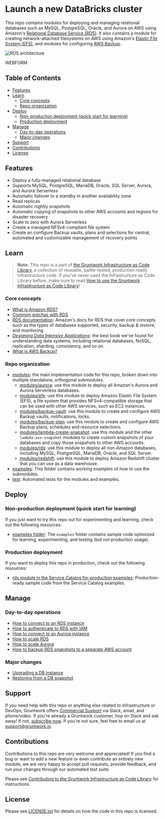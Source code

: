 # Launch a new DataBricks cluster

This repo contains modules for deploying and managing relational databases such as MySQL, PostgreSQL, Oracle, and
Aurora on AWS using Amazon's [Relational Database Service (RDS)](https://aws.amazon.com/rds/). It also contains a module
for creating network-attached filesystems on AWS using Amazon's [Elastic File System (EFS)](https://aws.amazon.com/efs/), and modules for
configuring [AWS Backup](https://aws.amazon.com/backup/).

![RDS architecture](_docs/rds-architecture.png)

WEBFORM

## Table of Contents

- [Features](#features)
- [Learn](#learn)
  - [Core concepts](#core-concepts)
  - [Repo organization](#repo-organization)
- [Deploy](#deploy)
  - [Non-production deployment (quick start for learning)](#non-production-deployment-quick-start-for-learning)
  - [Production deployment](#production-deployment)
- [Manage](#manage)
  - [Day-to-day operations](#day-to-day-operations)
  - [Major changes](#major-changes)
- [Support](#support)
- [Contributions](#contributions)
- [License](#license)

## Features

* Deploy a fully-managed relational database
* Supports MySQL, PostgreSQL, MariaDB, Oracle, SQL Server, Aurora, and Aurora Serverless
* Automatic failover to a standby in another availability zone
* Read replicas
* Automatic nightly snapshots
* Automatic copying of snapshots to other AWS accounts and regions for disaster recovery
* Scale to zero with Aurora Serverless
* Create a managed NFSv4-compliant file system
* Create an configure Backup vaults, plans and selections for central, automated and customizable
management of recovery points

## Learn

> **Note:** This repo is a part of [the Gruntwork Infrastructure as Code Library](https://gruntwork.io/infrastructure-as-code-library/), a collection of reusable, battle-tested, production ready infrastructure code. If you've never used the Infrastructure as Code Library before, make sure to read [How to use the Gruntwork Infrastructure as Code Library](https://docs.gruntwork.io/library/overview/)!

### Core concepts

* [What is Amazon RDS?](/modules/rds/core-concepts.md#what-is-amazon-rds)
* [Common gotchas with RDS](/modules/rds/core-concepts.md#common-gotchas)
* [RDS documentation](https://docs.aws.amazon.com/AmazonRDS/latest/UserGuide/Welcome.html): Amazon's docs for RDS that
  cover core concepts such as the types of databases supported, security, backup & restore, and monitoring.
* [_Designing Data Intensive Applications_](https://dataintensive.net): the best book we've found for understanding data
  systems, including relational databases, NoSQL, replication, sharding, consistency, and so on.
* [What is AWS Backup?](/modules/backup-vault/core-concepts.md/#what-is-aws-backup)

### Repo organization

* [modules](/modules): the main implementation code for this repo, broken down into multiple standalone, orthogonal submodules.
  * [modules/aurora](/modules/aurora): use this module to deploy all Amazon's Aurora and Aurora Serverless databases.
  * [modules/efs](/modules/efs): use this module to deploy Amazon Elastic File System (EFS), a file system that
provides NFSv4-compatible storage that can be used with other AWS services, such as EC2 instances.
  * [modules/backup-vault](/modules/backup-vault): use this module to create and configure AWS Backup vaults, notifications, locks.
  * [modules/backup-plan](/modules/backup-plan): use this module to create and configure AWS Backup plans, schedules and resource selections.
  * [modules/lambda-create-snapshot](/modules/lambda-create-snapshot): use this module and the other
`lambda-xxx-snapshot` modules to create custom snapshots of your databases and copy those snapshots to other AWS accounts.
  * [modules/rds](/modules/rds): use this module to deploy all non-Amazon databases, including MySQL, PostgreSQL,
   MariaDB, Oracle, and SQL Server.
  * [modules/redshift](/modules/redshift): use this module to deploy Amazon Redshift cluster that you can use as a data warehouse.
* [examples](/examples): This folder contains working examples of how to use the submodules.
* [test](/test): Automated tests for the modules and examples.

## Deploy

### Non-production deployment (quick start for learning)

If you just want to try this repo out for experimenting and learning, check out the following resources:

* [examples folder](/examples): The `examples` folder contains sample code optimized for learning, experimenting,
  and testing (but not production usage).

### Production deployment

If you want to deploy this repo in production, check out the following resources:

* [rds module in the Service Catalog for-production examples](https://github.com/gruntwork-io/terraform-aws-service-catalog/blob/main/examples/for-production/infrastructure-live/dev/us-west-2/dev/data-stores/rds/terragrunt.hcl): Production-ready sample code from the Service Catalog examples.

## Manage

### Day-to-day operations

* [How to connect to an RDS instance](/modules/rds/core-concepts.md#how-do-you-connect-to-the-database)
* [How to authenticate to RDS with IAM](https://docs.aws.amazon.com/AmazonRDS/latest/UserGuide/UsingWithRDS.IAM.html)
* [How to connect to an Aurora instance](/modules/aurora/core-concepts.md#how-do-you-connect-to-the-database)
* [How to scale RDS](/modules/rds/core-concepts.md#how-do-you-scale-this-database)
* [How to scale Aurora](/modules/aurora/core-concepts.md#how-do-you-scale-this-database)
* [How to backup RDS snapshots to a separate AWS account](/modules/lambda-create-snapshot#how-do-you-backup-your-rds-snapshots-to-a-separate-aws-account)

### Major changes

* [Upgrading a DB instance](https://docs.aws.amazon.com/AmazonRDS/latest/UserGuide/USER_UpgradeDBInstance.Upgrading.html)
* [Restoring from a DB snapshot](https://docs.aws.amazon.com/AmazonRDS/latest/UserGuide/USER_RestoreFromSnapshot.html)

## Support

If you need help with this repo or anything else related to infrastructure or DevOps, Gruntwork offers [Commercial Support](https://gruntwork.io/support/) via Slack, email, and phone/video. If you're already a Gruntwork customer, hop on Slack and ask away! If not, [subscribe now](https://www.gruntwork.io/pricing/). If you're not sure, feel free to email us at [support@gruntwork.io](mailto:support@gruntwork.io).

## Contributions

Contributions to this repo are very welcome and appreciated! If you find a bug or want to add a new feature or even contribute an entirely new module, we are very happy to accept pull requests, provide feedback, and run your changes through our automated test suite.

Please see [Contributing to the Gruntwork Infrastructure as Code Library](https://docs.gruntwork.io/library/overview/#contributing-to-the-gruntwork-infrastructure-as-code-library) for instructions.

## License

Please see [LICENSE.txt](LICENSE.txt) for details on how the code in this repo is licensed.